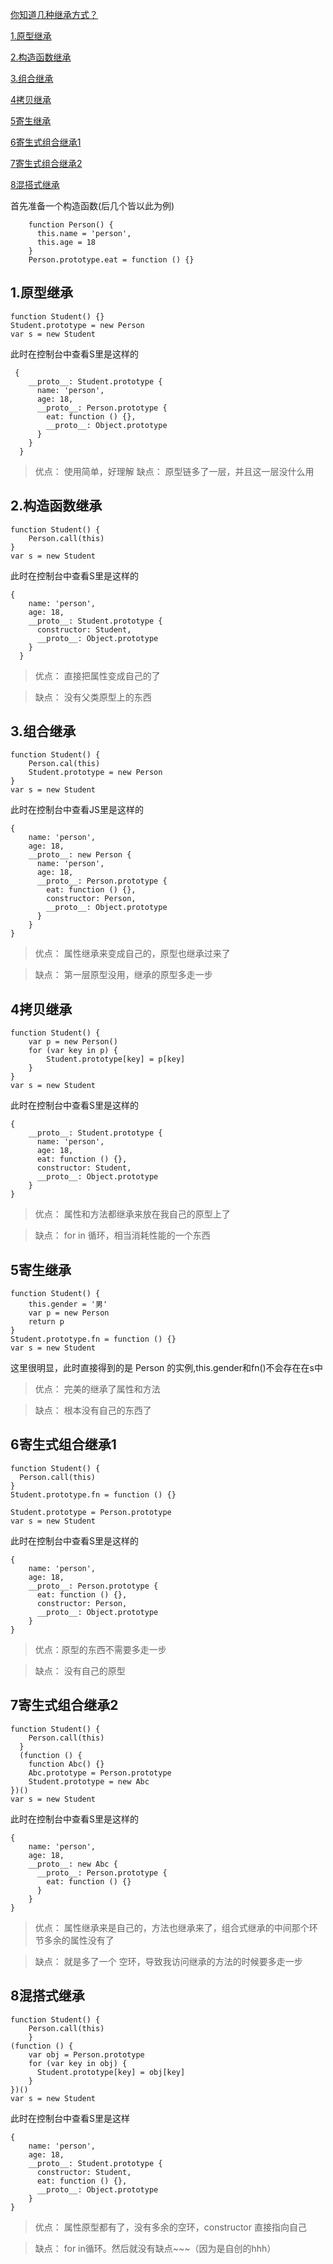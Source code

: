[你知道几种继承方式？](https://juejin.im/post/5cc19c29f265da03ab232d22?utm_source=gold_browser_extension)

[1.原型继承](#1原型继承)

[2.构造函数继承](#2构造函数继承)

[3.组合继承](#3组合继承)

[4拷贝继承](#4拷贝继承)

[5寄生继承](#5寄生继承)

[6寄生式组合继承1](#6寄生式组合继承1)

[7寄生式组合继承2](#7寄生式组合继承2)

[8混搭式继承](#8混搭式继承)

首先准备一个构造函数(后几个皆以此为例)


```
	function Person() {
	  this.name = 'person',
	  this.age = 18
	}
	Person.prototype.eat = function () {} 

```


<a id="markdown-1原型继承" name="1原型继承"></a>
## 1.原型继承

```
function Student() {}
Student.prototype = new Person
var s = new Student 

```
此时在控制台中查看S里是这样的
```
 {
    __proto__: Student.prototype {
      name: 'person',
      age: 18,
      __proto__: Person.prototype {
        eat: function () {},
        __proto__: Object.prototype
      }
    }
  }

```
> 优点： 使用简单，好理解
> 缺点： 原型链多了一层，并且这一层没什么用

<a id="markdown-2构造函数继承" name="2构造函数继承"></a>
## 2.构造函数继承

```
function Student() {
    Person.call(this)
}
var s = new Student
```
此时在控制台中查看S里是这样的

```
{
    name: 'person',
    age: 18,
    __proto__: Student.prototype {
      constructor: Student,
      __proto__: Object.prototype
    }
  }

```
> 优点： 直接把属性变成自己的了

> 缺点： 没有父类原型上的东西

<a id="markdown-3组合继承" name="3组合继承"></a>
## 3.组合继承

```
function Student() {
    Person.cal(this)
    Student.prototype = new Person
}
var s = new Student
```
此时在控制台中查看JS里是这样的

```
{
    name: 'person',
    age: 18,
    __proto__: new Person {
      name: 'person',
      age: 18,
      __proto__: Person.prototype {
        eat: function () {},
        constructor: Person,
        __proto__: Object.prototype
      }
    }
}

```
> 优点： 属性继承来变成自己的，原型也继承过来了

> 缺点： 第一层原型没用，继承的原型多走一步

<a id="markdown-4拷贝继承" name="4拷贝继承"></a>
## 4拷贝继承

```
function Student() {
    var p = new Person()
    for (var key in p) {
        Student.prototype[key] = p[key]
    }
}
var s = new Student
```
此时在控制台中查看S里是这样的

```
{
    __proto__: Student.prototype {
      name: 'person',
      age: 18,
      eat: function () {},
      constructor: Student,
      __proto__: Object.prototype
    }
}

```
> 优点： 属性和方法都继承来放在我自己的原型上了

> 缺点： for in 循环，相当消耗性能的一个东西

<a id="markdown-5寄生继承" name="5寄生继承"></a>
## 5寄生继承

```
function Student() {
    this.gender = '男'
    var p = new Person
    return p
}
Student.prototype.fn = function () {}
var s = new Student

```
这里很明显，此时直接得到的是 Person 的实例,this.gender和fn()不会存在在s中
> 优点： 完美的继承了属性和方法

> 缺点： 根本没有自己的东西了

<a id="markdown-6寄生式组合继承1" name="6寄生式组合继承1"></a>
## 6寄生式组合继承1

```
function Student() {
  Person.call(this)
}
Student.prototype.fn = function () {}

Student.prototype = Person.prototype
var s = new Student

```
此时在控制台中查看S里是这样的

```
{
    name: 'person',
    age: 18,
    __proto__: Person.prototype {
      eat: function () {},
      constructor: Person,
      __proto__: Object.prototype
    }
}

```
> 优点：原型的东西不需要多走一步

> 缺点： 没有自己的原型

<a id="markdown-7寄生式组合继承2" name="7寄生式组合继承2"></a>
## 7寄生式组合继承2

```
function Student() {
    Person.call(this)
  }
  (function () {
    function Abc() {}
    Abc.prototype = Person.prototype
    Student.prototype = new Abc
})()
var s = new Student

```
此时在控制台中查看S里是这样的

```
{
    name: 'person',
    age: 18,
    __proto__: new Abc {
      __proto__: Person.prototype {
        eat: function () {}
      }
    }
}

```

> 优点： 属性继承来是自己的，方法也继承来了，组合式继承的中间那个环节多余的属性没有了

> 缺点： 就是多了一个 空环，导致我访问继承的方法的时候要多走一步

<a id="markdown-8混搭式继承" name="8混搭式继承"></a>
## 8混搭式继承

```
function Student() {
    Person.call(this)
    }
(function () {
    var obj = Person.prototype
    for (var key in obj) {
      Student.prototype[key] = obj[key]
    }
})()
var s = new Student

```
此时在控制台中查看S里是这样

```
{
    name: 'person',
    age: 18,
    __proto__: Student.prototype {
      constructor: Student,
      eat: function () {},
      __proto__: Object.prototype
    }
}

```
> 优点： 属性原型都有了，没有多余的空环，constructor 直接指向自己

> 缺点： for in循环。然后就没有缺点~~~（因为是自创的hhh）